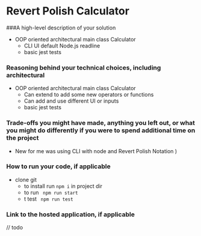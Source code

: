 # Revert Polish Calculator
###A high-level description of your solution
- OOP oriented architectural main class Calculator
  - CLI UI  default  Node.js readline 
  - basic jest tests
### Reasoning behind your technical choices, including architectural
   - OOP oriented architectural main class Calculator 
     - Can extend to add some new operators or functions
     - Can  add and use different UI or inputs  
     - basic jest tests
### Trade-offs you might have made, anything you left out, or what you might do differently if you were to spend additional time on the project
   - New for me was using  CLI with node and Revert Polish Notation  ) 
### How to run your code, if applicable
   - clone git
     - to install run ```npm i``` in project dir
     - to run  ``` npm run start```
     - t test  ``` npm run test```

### Link to the hosted application, if applicable
  // todo 
